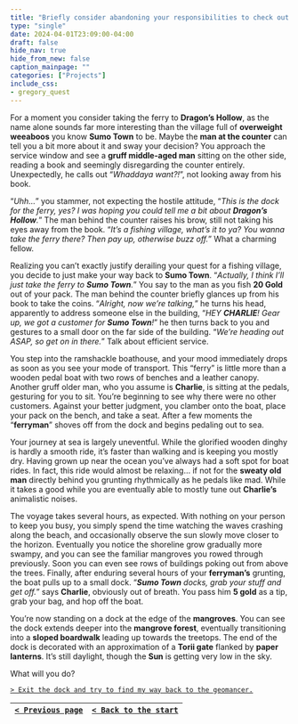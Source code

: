 ```yaml
---
title: "Briefly consider abandoning your responsibilities to check out Dragon's Hollow, then reluctantly take the ferry back to Sumo Town."
type: "single"
date: 2024-04-01T23:09:00-04:00
draft: false
hide_nav: true
hide_from_new: false
caption_mainpage: ""
categories: ["Projects"]
include_css:
- gregory_quest
---
```


For a moment you consider taking the ferry to **Dragon’s Hollow**, as the name alone sounds far more interesting than the village full of **overweight weeaboos** you know **Sumo Town** to be. Maybe the **man at the counter** can tell you a bit more about it and sway your decision? You approach the service window and see a **gruff middle-aged man** sitting on the other side, reading a book and seemingly disregarding the counter entirely. Unexpectedly, he calls out “*Whaddaya want?!*”, not looking away from his book.

“*Uhh…*” you stammer, not expecting the hostile attitude, “*This is the dock for the ferry, yes? I was hoping you could tell me a bit about **Dragon’s Hollow**.*” The man behind the counter raises his brow, still not taking his eyes away from the book. “*It’s a fishing village, what’s it to ya? You wanna take the ferry there? Then pay up, otherwise buzz off.*” What a charming fellow.

Realizing you can’t exactly justify derailing your quest for a fishing village, you decide to just make your way back to **Sumo Town**. “*Actually, I think I’ll just take the ferry to **Sumo Town**.*” You say to the man as you fish **20 Gold** out of your pack. The man behind the counter briefly glances up from his book to take the coins. “*Alright, now we’re talking,*” he turns his head, apparently to address someone else in the building, “*HEY **CHARLIE**! Gear up, we got a customer for **Sumo Town**!*” he then turns back to you and gestures to a small door on the far side of the building. “*We’re heading out ASAP, so get on in there.*” Talk about efficient service.

You step into the ramshackle boathouse, and your mood immediately drops as soon as you see your mode of transport. This “ferry” is little more than a wooden pedal boat with two rows of benches and a leather canopy. Another gruff older man, who you assume is **Charlie**, is sitting at the pedals, gesturing for you to sit. You’re beginning to see why there were no other customers. Against your better judgment, you clamber onto the boat, place your pack on the bench, and take a seat. After a few moments the “**ferryman**” shoves off from the dock and begins pedaling out to sea.

Your journey at sea is largely uneventful. While the glorified wooden dinghy is hardly a smooth ride, it’s faster than walking and is keeping you mostly dry. Having grown up near the ocean you’ve always had a soft spot for boat rides. In fact, this ride would almost be relaxing… if not for the **sweaty old man** directly behind you grunting rhythmically as he pedals like mad. While it takes a good while you are eventually able to mostly tune out **Charlie’s** animalistic noises.

The voyage takes several hours, as expected. With nothing on your person to keep you busy, you simply spend the time watching the waves crashing along the beach, and occasionally observe the sun slowly move closer to the horizon. Eventually you notice the shoreline grow gradually more swampy, and you can see the familiar mangroves you rowed through previously. Soon you can even see rows of buildings poking out from above the trees. Finally, after enduring several hours of your **ferryman’s** grunting, the boat pulls up to a small dock. “***Sumo Town** docks, grab your stuff and get off.*” says **Charlie**, obviously out of breath. You pass him **5 gold** as a tip, grab your bag, and hop off the boat.

You’re now standing on a dock at the edge of the **mangroves**. You can see the dock extends deeper into the **mangrove forest**, eventually transitioning into a **sloped boardwalk** leading up towards the treetops. The end of the dock is decorated with an approximation of a **Torii gate** flanked by **paper lanterns**. It’s still daylight, though the **Sun** is getting very low in the sky.

What will you do?

[``> Exit the dock and try to find my way back to the geomancer.``](../88)

|[``< Previous page``](../86)|[``< Back to the start``](../)|
|---|---|
